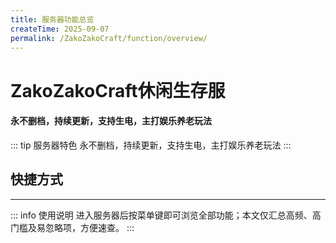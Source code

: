 ```yaml
---
title: 服务器功能总览
createTime: 2025-09-07
permalink: /ZakoZakoCraft/function/overview/
---
```


# ZakoZakoCraft休闲生存服
#### 永不删档，持续更新，支持生电，主打娱乐养老玩法

::: tip 服务器特色
永不删档，持续更新，支持生电，主打娱乐养老玩法
:::

## 快捷方式
<LinkCard icon="famicons:business" title="领地系统" href="/ZakoZakoCraft/function/dominion/" />
<LinkCard icon="solar:users-group-rounded-line-duotone" title="工会系统" href="/ZakoZakoCraft/function/guild/" />
<LinkCard icon="famicons:diamond" title="经济系统" href="/ZakoZakoCraft/function/economy/" />
<LinkCard icon="solar:donut-bitten-line-duotone" title="装饰功能" href="/ZakoZakoCraft/function/decoration/" />
<LinkCard icon="solar:box-broken" title="其他功能" href="/ZakoZakoCraft/function/services/" />
<LinkCard icon="solar:calendar-add-bold" title="特色配方" href="/ZakoZakoCraft/function/CustomRecipes/" />

---

::: info 使用说明
进入服务器后按菜单键即可浏览全部功能；本文仅汇总高频、高门槛及易忽略项，方便速查。
:::